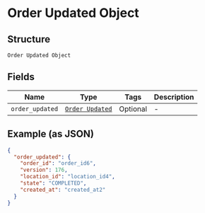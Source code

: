 
# Order Updated Object

## Structure

`Order Updated Object`

## Fields

| Name | Type | Tags | Description |
|  --- | --- | --- | --- |
| `order_updated` | [`Order Updated`](/doc/models/order-updated.md) | Optional | - |

## Example (as JSON)

```json
{
  "order_updated": {
    "order_id": "order_id6",
    "version": 176,
    "location_id": "location_id4",
    "state": "COMPLETED",
    "created_at": "created_at2"
  }
}
```

